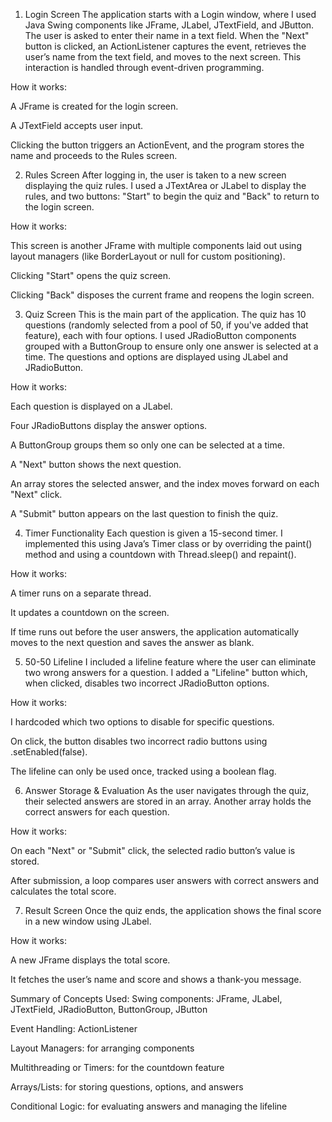 1. Login Screen
The application starts with a Login window, where I used Java Swing components like JFrame, JLabel, JTextField, and JButton. The user is asked to enter their name in a text field. When the "Next" button is clicked, an ActionListener captures the event, retrieves the user’s name from the text field, and moves to the next screen. This interaction is handled through event-driven programming.

How it works:

A JFrame is created for the login screen.

A JTextField accepts user input.

Clicking the button triggers an ActionEvent, and the program stores the name and proceeds to the Rules screen.

2. Rules Screen
After logging in, the user is taken to a new screen displaying the quiz rules. I used a JTextArea or JLabel to display the rules, and two buttons: "Start" to begin the quiz and "Back" to return to the login screen.

How it works:

This screen is another JFrame with multiple components laid out using layout managers (like BorderLayout or null for custom positioning).

Clicking "Start" opens the quiz screen.

Clicking "Back" disposes the current frame and reopens the login screen.

3. Quiz Screen
This is the main part of the application. The quiz has 10 questions (randomly selected from a pool of 50, if you've added that feature), each with four options. I used JRadioButton components grouped with a ButtonGroup to ensure only one answer is selected at a time. The questions and options are displayed using JLabel and JRadioButton.

How it works:

Each question is displayed on a JLabel.

Four JRadioButtons display the answer options.

A ButtonGroup groups them so only one can be selected at a time.

A "Next" button shows the next question.

An array stores the selected answer, and the index moves forward on each "Next" click.

A "Submit" button appears on the last question to finish the quiz.

4. Timer Functionality
Each question is given a 15-second timer. I implemented this using Java’s Timer class or by overriding the paint() method and using a countdown with Thread.sleep() and repaint().

How it works:

A timer runs on a separate thread.

It updates a countdown on the screen.

If time runs out before the user answers, the application automatically moves to the next question and saves the answer as blank.

5. 50-50 Lifeline
I included a lifeline feature where the user can eliminate two wrong answers for a question. I added a "Lifeline" button which, when clicked, disables two incorrect JRadioButton options.

How it works:

I hardcoded which two options to disable for specific questions.

On click, the button disables two incorrect radio buttons using .setEnabled(false).

The lifeline can only be used once, tracked using a boolean flag.

6. Answer Storage & Evaluation
As the user navigates through the quiz, their selected answers are stored in an array. Another array holds the correct answers for each question.

How it works:

On each "Next" or "Submit" click, the selected radio button’s value is stored.

After submission, a loop compares user answers with correct answers and calculates the total score.

7. Result Screen
Once the quiz ends, the application shows the final score in a new window using JLabel.

How it works:

A new JFrame displays the total score.

It fetches the user’s name and score and shows a thank-you message.

Summary of Concepts Used:
Swing components: JFrame, JLabel, JTextField, JRadioButton, ButtonGroup, JButton

Event Handling: ActionListener

Layout Managers: for arranging components

Multithreading or Timers: for the countdown feature

Arrays/Lists: for storing questions, options, and answers

Conditional Logic: for evaluating answers and managing the lifeline
